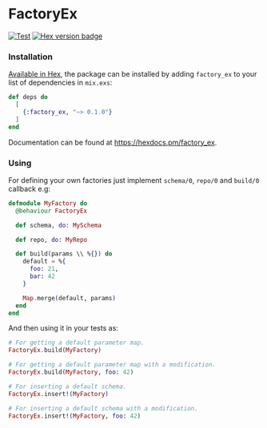 # FactoryEx

[![Test](https://github.com/theblitzapp/factory_ex/actions/workflows/test-actions.yml/badge.svg)](https://github.com/theblitzapp/factory_ex/actions/workflows/test-actions.yml)
[![Hex version badge](https://img.shields.io/hexpm/v/factory_ex.svg)](https://hex.pm/packages/factory_ex)

### Installation

[Available in Hex](https://hex.pm/docs/publish), the package can be installed
by adding `factory_ex` to your list of dependencies in `mix.exs`:

```elixir
def deps do
  [
    {:factory_ex, "~> 0.1.0"}
  ]
end
```

Documentation can be found at <https://hexdocs.pm/factory_ex>.

### Using
For defining your own factories just implement `schema/0`, `repo/0` and
`build/0` callback e.g:

```elixir
defmodule MyFactory do
  @behaviour FactoryEx

  def schema, do: MySchema

  def repo, do: MyRepo

  def build(params \\ %{}) do
    default = %{
      foo: 21,
      bar: 42
    }

    Map.merge(default, params)
  end
end
```

And then using it in your tests as:

```elixir
# For getting a default parameter map.
FactoryEx.build(MyFactory)

# For getting a default parameter map with a modification.
FactoryEx.build(MyFactory, foo: 42)

# For inserting a default schema.
FactoryEx.insert!(MyFactory)

# For inserting a default schema with a modification.
FactoryEx.insert!(MyFactory, foo: 42)
```

